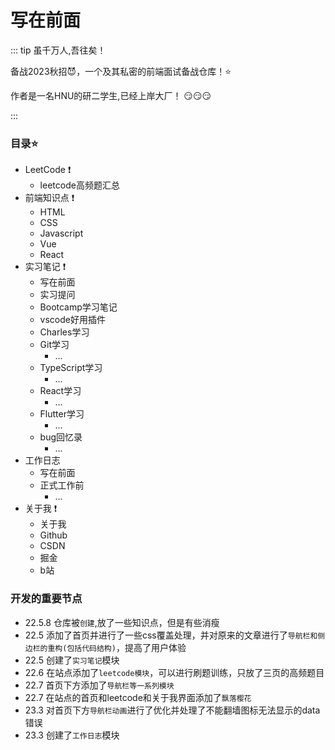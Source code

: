 <!--
 * @Author: 41
 * @Date: 2022-06-05 16:38:13
 * @LastEditors: 41
 * @LastEditTime: 2023-03-21 18:07:50
 * @Description: 
-->
# 写在前面
::: tip 虽千万人,吾往矣！

备战2023秋招:smiling_imp:，一个及其私密的前端面试备战仓库！:star:

作者是一名HNU的研二学生,已经上岸大厂！ :smirk::smirk::smirk:

:::

### 目录:star:
- LeetCode :exclamation:
  - leetcode高频题汇总
- 前端知识点 :exclamation:
  - HTML
  - CSS
  - Javascript
  - Vue
  - React
- 实习笔记 :exclamation:
  - 写在前面
  - 实习提问
  - Bootcamp学习笔记
  - vscode好用插件
  - Charles学习
  - Git学习
    - ...
  - TypeScript学习
    - ...
  - React学习
    - ...
  - Flutter学习
    - ...
  - bug回忆录
    - ...
- 工作日志
  - 写在前面
  - 正式工作前
    - ...
- 关于我 :exclamation:
  - 关于我
  - Github
  - CSDN
  - 掘金
  - b站
### 开发的重要节点
- 22.5.8 仓库被`创建`,放了一些知识点，但是有些消瘦
- 22.5 添加了首页并进行了一些css覆盖处理，并对原来的文章进行了`导航栏和侧边栏的重构(包括代码结构)`，提高了用户体验
- 22.5 创建了`实习笔记`模块
- 22.6 在站点添加了`leetcode模块`，可以进行刷题训练，只放了三页的高频题目
- 22.7 首页下方添加了`导航栏等一系列模块`
- 22.7 在站点的首页和leetcode和关于我界面添加了`飘落樱花`
- 23.3 对首页下方`导航栏动画`进行了优化并处理了不能翻墙图标无法显示的data错误
- 23.3 创建了`工作日志`模块

<!-- ### 老板糊涂阿！:+1::+1::+1:
::: danger
*未成年人请不要打赏！*
:::


<div style="margin:20px;display:flex;justify-content:space-around;">
  <img src='/Hundred-refining-into-Immortals/weixin.jpg' style="width:300px;height:320px;margin:10px;">
  <img src='/Hundred-refining-into-Immortals/zhifubao.jpg' style="width:300px;height:320px;margin:10px;">
</div> -->
